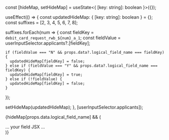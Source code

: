const [hideMap, setHideMap] = useState<{ [key: string]: boolean }>({});

useEffect(() => {
  const updatedHideMap: { [key: string]: boolean } = {};
  const suffixes = [2, 3, 4, 5, 6, 7, 8];

  suffixes.forEach(num => {
    const fieldKey = `debit_card_request_rwb_${num}_a_1`;
    const fieldValue = userInputSelector.applicants?.[fieldKey];

    if (fieldValue === "N" && props.data?.logical_field_name === fieldKey) {
      updatedHideMap[fieldKey] = false;
    } else if (fieldValue === "Y" && props.data?.logical_field_name === fieldKey) {
      updatedHideMap[fieldKey] = true;
    } else if (!fieldValue) {
      updatedHideMap[fieldKey] = false;
    }
  });

  setHideMap(updatedHideMap);
}, [userInputSelector.applicants]);

{hideMap[props.data.logical_field_name] && (
  <div>... your field JSX ...</div>
)}
